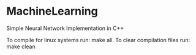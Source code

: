 # MachineLearning
 Simple Neural Network Implementation in C++

To compile for linux systems run: make all.
To clear compilation files run: make clean
